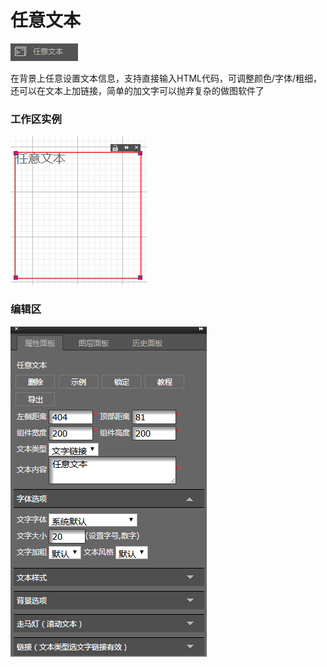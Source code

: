 # 任意文本

![](/assets/wwqq_27.jpg)

在背景上任意设置文本信息，支持直接输入HTML代码，可调整颜色/字体/粗细，还可以在文本上加链接，简单的加文字可以抛弃复杂的做图软件了

### 工作区实例

![](/assets/QQ27-1.png)

### 编辑区

![](/assets/QQ27-2.png)



